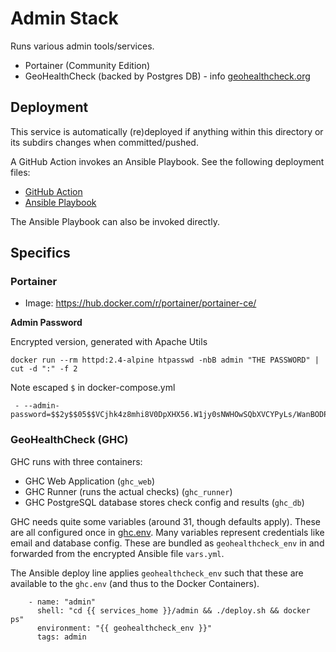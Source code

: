 # Admin Stack

Runs various admin tools/services.

* Portainer (Community Edition)
* GeoHealthCheck (backed by Postgres DB) - info [geohealthcheck.org](https://geohealthcheck.org)

## Deployment

This service is automatically (re)deployed if anything within this directory or its subdirs changes
when committed/pushed.

A GitHub Action invokes an Ansible Playbook.
See the following deployment files:

* [GitHub Action](../../.github/workflows/deploy.admin.yml)
* [Ansible Playbook](../../ansible/deploy.yml)

The Ansible Playbook can also be invoked directly.

## Specifics

### Portainer

* Image: https://hub.docker.com/r/portainer/portainer-ce/

**Admin Password**

Encrypted version, generated with Apache Utils

```
docker run --rm httpd:2.4-alpine htpasswd -nbB admin "THE PASSWORD" | cut -d ":" -f 2 

```

Note escaped `$` in docker-compose.yml

```
 - --admin-password=$$2y$$05$$VCjhk4z8mhi8V0DpXHX56.W1jy0sNWHOwSQbXVCYPyLs/WanBODPq

```

### GeoHealthCheck (GHC)
GHC runs with three containers:

* GHC Web Application (`ghc_web`)
* GHC Runner (runs the actual checks) (`ghc_runner`)
* GHC PostgreSQL database stores check config and results (`ghc_db`)

GHC needs quite some variables (around 31, though defaults apply). 
These are all configured once in
[ghc.env](ghc.env). Many variables represent credentials like email and 
database config. These are bundled as `geohealthcheck_env` 
in and forwarded from the encrypted Ansible file `vars.yml`.

The Ansible deploy line applies `geohealthcheck_env` such that these are available
to the `ghc.env` (and thus to the Docker Containers).

```
    - name: "admin"
      shell: "cd {{ services_home }}/admin && ./deploy.sh && docker ps"
      environment: "{{ geohealthcheck_env }}"
      tags: admin

```
